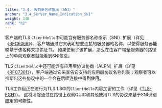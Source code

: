 ```yaml
---
title: "3.4. 服务器名称指示（SNI）"
anchor: "3.4_Server_Name_Indication_SNI"
weight: 340
rank: "h2"
---
```


客户端的TLS `ClientHello`中可能含有服务器名称指示（SNI）扩展（详见《[RFC6066](https://www.rfc-editor.org/info/rfc6066)》），客户端通过它来表明想要连接的服务器的名称，以使得服务器能够基于该名称来提供证书。
如果使用了该扩展，那么在由客户端至服务器的路径上的单向观察者就能看到SNI信息。

TLS `ClientHello`中还可能含有应用层协议协商（ALPN）扩展（详见《[RFC7301](https://www.rfc-editor.org/info/rfc7301)》），客户端通过它来宣告它支持的应用层协议名称列表；观察者可以推断出这些协议中的一个会在后续连接中得到使用。

TLS工作组正在进行为TLS 1.3中的`ClientHello`内容加密的工作（详见《[TLS-ECH](https://datatracker.ietf.org/doc/html/draft-ietf-tls-esni-14)》）。
这将消除通过在路径上观察QUIC和其他使用TLS的协议来基于SNI识别应用的可能性。
